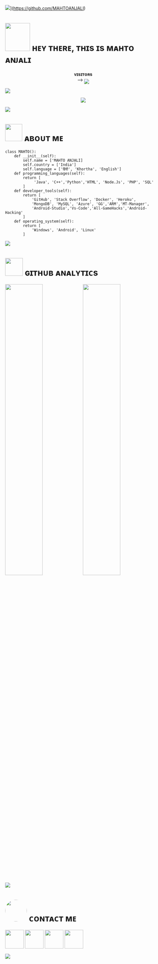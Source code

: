<img src="https://github.com/MAHTOANJALI/MAHTOANJALIxBOI/blob/master/resources/hr.gif"/>](https://github.com/MAHTOANJALI)

<h1> <img src="https://te.legra.ph/file/471ef129b9c1b479676fd.jpg" height="90px" width="80px"> ʜᴇʏ ᴛʜᴇʀᴇ, ᴛʜɪs ɪs ᴍᴀʜᴛᴏ ᴀɴᴊᴀʟɪ</h1>
<p align="center">
    <b>ᴠɪsɪᴛᴏʀs</b><br>
 -->    <img align="middle" src="https://profile-counter.glitch.me/MAHTOANJALI/count.svg" />
</p>

[<img src="https://github.com/MAHTOANJALI/MAHTOANJALIxBOI/blob/master/resources/hr.gif"/>](https://github.com/MAHTOANJALI)

<p align="center">
<img src="https://te.legra.ph/file/471ef129b9c1b479676fd.jpg">
</p>

[<img src="https://raw.githubusercontent.com/MAHTOANJALI/MAHTOANJALIxBOI/master/resources/hr.gif"/>](https://github.com/MAHTOANJALI)

<h1> <img src="https://te.legra.ph/file/471ef129b9c1b479676fd.jpg" width="55px"> ᴀʙᴏᴜᴛ ᴍᴇ </h1>

```python3
class MAHTO():
    def __init__(self):
        self.name = ['MAHTO ANJALI]
        self.country = ['India']
        self.language = ['हिंदी', 'Khortha', 'English']
    def programming_languages(self):
        return [
             'Java', 'C++','Python','HTML', 'Node.Js', 'PHP', 'SQL'
        ]
    def developer_tools(self):
        return [
            'GitHub', 'Stack Overflow', 'Docker', 'Heroku',
            'MongoDB', 'MySQL', 'Azure', 'GG','ARM','MT-Manager',
            'Android-Studio','Vs-Code','All-GameHacks','Android-Hacking'
        ]
    def operating_system(self):
        return [
            'Windows', 'Android', 'Linux'
        ]
 ```

[<img src="https://github.com/MAHTOANJALI/MAHTOANJALIxBOI/blob/master/resources/hr.gif"/>](https://github.com/MAHTOANJALI)

<h1> <img src="https://github.com/mahtoanjali/MAHTOANJALIABOUT/blob/master/resources/analytics.webp" width="57px"> ɢɪᴛʜᴜʙ ᴀɴᴀʟʏᴛɪᴄs </h1>

[<img src="https://github-readme-stats.vercel.app/api?username=MAHTOANJALI&count_private=true&show_icons=true&theme=chartreuse-dark&custom_title=What%27s+the+craic?&include_all_commits=true&hide_border=true&bg_color=000000" width="49%">](https://github.com/MAHTOANJALI)  [<img src="https://github-readme-streak-stats.herokuapp.com/?user=MAHTOANJALI&theme=chartreuse-dark&hide_border=True&bg_color=000000" width="49%">](https://github.com/MAHTOANJALI)

[<img src="https://github.com/MAHTOANJALI/MAHTOANJALIxBOI/blob/master/resources/hr.gif"/>](https://github.com/MAHTOANJALI)

<h1> <img src="https://te.legra.ph/file/471ef129b9c1b479676fd.jpg" width="70px" style="border-radius: 50%"> ᴄᴏɴᴛᴀᴄᴛ ᴍᴇ </h1>

[<img src="https://raw.githubusercontent.com/MAHTOANJALI/MAHTOANJALIxBOI/master/resources/telegram_icon.png" width="60px">](https://t.me/QUEENx_GOD) [<img src="https://raw.githubusercontent.com/MAHTOANJALI/MAHTOANJALIxBOI/master/resources/github_icon.png" width="60px">](https://github.com/MAHTOANJALI) [<img src="https://raw.githubusercontent.com/MAHTOANJALI/MAHTOANJALIxBOI/master/resources/youtube_icon.png" width="60px">](https://youtube.com/@QUEENx_GOD) [<img src="https://github.com/MAHTOANJALI/MAHTOANJALIxBOI/blob/master/resources/insta_icon.png" width="60px">](https://instagram.com/@QUEENx_GOD)

[<img src="https://github.com/MAHTOANJALI/MAHTOANJALIxBOI/blob/master/resources/hr.gif"/>](https://github.com/mahtoanjali)

